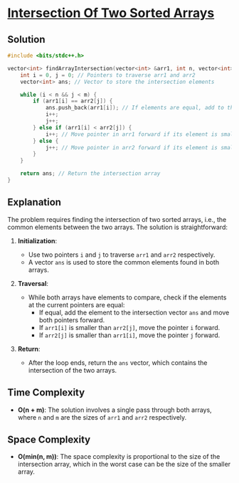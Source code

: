 
# [Intersection Of Two Sorted Arrays](https://www.naukri.com/code360/problems/intersection-of-2-arrays_1082149?utm_source=youtube&utm_medium=affiliate&utm_campaign=striver_Arrayproblems&leftPanelTabValue=SUBMISSION)

## Solution

```cpp
#include <bits/stdc++.h> 

vector<int> findArrayIntersection(vector<int> &arr1, int n, vector<int> &arr2, int m) {
    int i = 0, j = 0; // Pointers to traverse arr1 and arr2
    vector<int> ans; // Vector to store the intersection elements

    while (i < n && j < m) {
        if (arr1[i] == arr2[j]) {
            ans.push_back(arr1[i]); // If elements are equal, add to the answer
            i++;
            j++;
        } else if (arr1[i] < arr2[j]) {
            i++; // Move pointer in arr1 forward if its element is smaller
        } else {
            j++; // Move pointer in arr2 forward if its element is smaller
        }
    }

    return ans; // Return the intersection array
}
```

## Explanation

The problem requires finding the intersection of two sorted arrays, i.e., the common elements between the two arrays. The solution is straightforward:

1. **Initialization**:
   - Use two pointers `i` and `j` to traverse `arr1` and `arr2` respectively.
   - A vector `ans` is used to store the common elements found in both arrays.

2. **Traversal**:
   - While both arrays have elements to compare, check if the elements at the current pointers are equal:
     - If equal, add the element to the intersection vector `ans` and move both pointers forward.
     - If `arr1[i]` is smaller than `arr2[j]`, move the pointer `i` forward.
     - If `arr2[j]` is smaller than `arr1[i]`, move the pointer `j` forward.

3. **Return**:
   - After the loop ends, return the `ans` vector, which contains the intersection of the two arrays.

## Time Complexity

- **O(n + m)**: The solution involves a single pass through both arrays, where `n` and `m` are the sizes of `arr1` and `arr2` respectively.

## Space Complexity

- **O(min(n, m))**: The space complexity is proportional to the size of the intersection array, which in the worst case can be the size of the smaller array.
